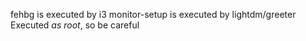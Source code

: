 fehbg is executed by i3
monitor-setup is executed by lightdm/greeter
    Executed *as root*, so be careful

